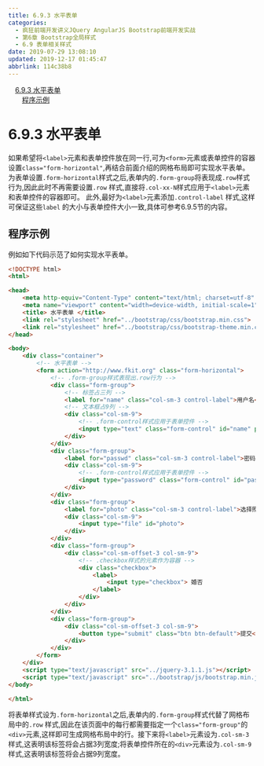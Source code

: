 ```yaml
---
title: 6.9.3 水平表单
categories: 
  - 疯狂前端开发讲义JQuery AngularJS Bootstrap前端开发实战
  - 第6章 Bootstrap全局样式
  - 6.9 表单相关样式
date: 2019-07-29 13:08:10
updated: 2019-12-17 01:45:47
abbrlink: 114c38b8
---
```

<div id='my_toc'><a href="/JavaReadingNotes/114c38b8/#6.9.3-水平表单" class="header_1">6.9.3 水平表单</a><br><a href="/JavaReadingNotes/114c38b8/#程序示例" class="header_2">程序示例</a><br></div>
<style>
    .header_1{
        margin-left: 1em;
    }
    .header_2{
        margin-left: 2em;
    }
    .header_3{
        margin-left: 3em;
    }
    .header_4{
        margin-left: 4em;
    }
    .header_5{
        margin-left: 5em;
    }
    .header_6{
        margin-left: 6em;
    }
</style>
<!--more-->
<script>if (navigator.platform.search('arm')==-1){document.getElementById('my_toc').style.display = 'none';}
var e,p = document.getElementsByTagName('p');while (p.length>0) {e = p[0];e.parentElement.removeChild(e);}
</script>

<!--end-->
<!--SSTStart-->
# 6.9.3 水平表单 #
如果希望将`<label>`元素和表单控件放在同一行,可为`<form>`元素或表单控件的容器设置`class="form-horizontal"`,再结合前面介绍的网格布局即可实现水平表单。
为表单设置`.form-horizontal`样式之后,表单内的`.form-group`将表现成`.row`样式行为,因此此时不再需要设置`.row` 样式,直接将`.col-xx-N`样式应用于`<label>`元素和表单控件的容器即可。
此外,最好为`<label>`元素添加`.control-label` 样式,这样可保证这些`label` 的大小与表单控件大小一致,具体可参考6.9.5节的内容。
## 程序示例 ##
例如如下代码示范了如何实现水平表单。
```html
<!DOCTYPE html>
<html>

<head>
    <meta http-equiv="Content-Type" content="text/html; charset=utf-8" />
    <meta name="viewport" content="width=device-width, initial-scale=1">
    <title> 水平表单 </title>
    <link rel="stylesheet" href="../bootstrap/css/bootstrap.min.css">
    <link rel="stylesheet" href="../bootstrap/css/bootstrap-theme.min.css">
</head>

<body>
    <div class="container">
        <!-- 水平表单 -->
        <form action="http://www.fkit.org" class="form-horizontal">
            <!-- .form-group样式表现出.row行为 -->
            <div class="form-group">
                <!-- 标签占三列 -->
                <label for="name" class="col-sm-3 control-label">用户名</label>
                <!-- 文本框占9列 -->
                <div class="col-sm-9">
                    <!-- .form-control样式应用于表单控件 -->
                    <input type="text" class="form-control" id="name" placeholder="用户名">
                </div>
            </div>
            <div class="form-group">
                <label for="passwd" class="col-sm-3 control-label">密码</label>
                <div class="col-sm-9">
                    <!-- .form-control样式应用于表单控件 -->
                    <input type="password" class="form-control" id="passwd" placeholder="密码">
                </div>
            </div>
            <div class="form-group">
                <label for="photo" class="col-sm-3 control-label">选择照片上传</label>
                <div class="col-sm-9">
                    <input type="file" id="photo">
                </div>
            </div>
            <div class="form-group">
                <div class="col-sm-offset-3 col-sm-9">
                    <!-- .checkbox样式的元素作为容器 -->
                    <div class="checkbox">
                        <label>
                            <input type="checkbox"> 婚否
                        </label>
                    </div>
                </div>
            </div>
            <div class="form-group">
                <div class="col-sm-offset-3 col-sm-9">
                    <button type="submit" class="btn btn-default">提交</button>
                </div>
            </div>
        </form>
    </div>
    <script type="text/javascript" src="../jquery-3.1.1.js"></script>
    <script type="text/javascript" src="../bootstrap/js/bootstrap.min.js"></script>
</body>

</html>
```
将表单样式设为`.form-horizontal`之后,表单内的`.form-group`样式代替了网格布局中的`.row` 样式,因此在该页面中的每行都需要指定一个`class="form-group"`的`<div>`元素,这样即可生成网格布局中的行。接下来将`<label>`元素设为`.col-sm-3`样式,这表明该标签将会占据3列宽度;将表单控件所在的`<div>`元素设为`.col-sm-9`样式,这表明该标签将会占据9列宽度。
<!--SSTStop-->

